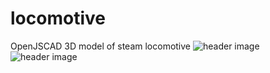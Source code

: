 # locomotive
OpenJSCAD 3D model of steam locomotive
![header image](https://raw.github.com/nikita-kravets/locomotive/master/steam-front.jpg)
![header image](https://raw.github.com/nikita-kravets/locomotive/master/steam-back.jpg)
